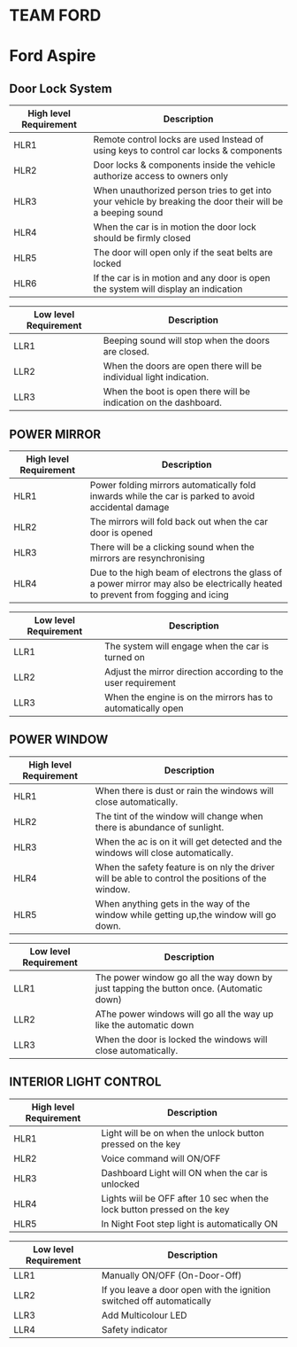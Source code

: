 # TEAM FORD
# Ford Aspire

## Door Lock System
| High level Requirement | Description |
| --- | --- |
|HLR1|Remote control locks are used Instead of using keys to  control car locks & components|
|HLR2|Door locks & components inside the vehicle authorize access to owners only|
|HLR3|When unauthorized person tries to get into your vehicle by breaking the door their will be a beeping sound|
|HLR4|When the car is in motion the door lock should be firmly closed|
|HLR5|The door will open only if the seat belts are locked|
|HLR6|If the car is in motion and any door is open the system will display an indication|

| Low level Requirement | Description |
| --- | --- |
| LLR1 | Beeping sound will stop when the doors are closed.|
| LLR2 | When the doors are open there will be individual light indication. |
| LLR3 | When the boot is open there will be indication on the dashboard. |

## POWER MIRROR

| High level Requirement | Description |
| --- | --- |
| HLR1 |Power folding mirrors automatically fold inwards while the car is parked to avoid accidental damage|
| HLR2 | The mirrors will fold back out when the car door is opened|
| HLR3 | There will be a clicking sound when the mirrors are resynchronising |
| HLR4 | Due to the high beam of electrons the glass of a power mirror may also be electrically heated to prevent from fogging and icing|

| Low level Requirement | Description |
| --- | --- |
| LLR1 | The system will engage when the car is turned on|
| LLR2 | Adjust the mirror direction according to the user requirement |
| LLR3 | When the engine is on the mirrors has to automatically open |

## POWER WINDOW

| High level Requirement | Description |
| --- | --- |
| HLR1 |When there is dust or rain the windows will close automatically.|
| HLR2 | The tint of the window will change when there is abundance of sunlight.|
| HLR3 | When the ac is on it will get detected and the windows will close automatically. |
| HLR4 | When the safety feature is on nly the driver will be able to control the positions of the window.|
|HLR5  | When anything gets in the way of the window while getting up,the window will go down.|


| Low level Requirement | Description |
| --- | --- |
| LLR1 | The power window go all the way down by just tapping the button once. (Automatic down)|
| LLR2 | AThe power windows will go all the way up like the automatic down |
| LLR3 | When the door is locked the windows will close automatically. |

## INTERIOR LIGHT CONTROL


| High level Requirement | Description |
| --- | --- |
|HLR1|Light will be on when the unlock button pressed on the key|
|HLR2|Voice command will ON/OFF|
|HLR3|Dashboard Light will ON when the car is unlocked|
|HLR4|Lights wiil be OFF after 10 sec when the lock button pressed on the key|
|HLR5|In Night Foot step light is automatically ON|


| Low level Requirement | Description |
| --- | --- |
|LLR1|Manually ON/OFF (On-Door-Off)|
|LLR2|If you leave a door open with the ignition switched off automatically|
|LLR3|Add Multicolour LED|
|LLR4|Safety indicator|
